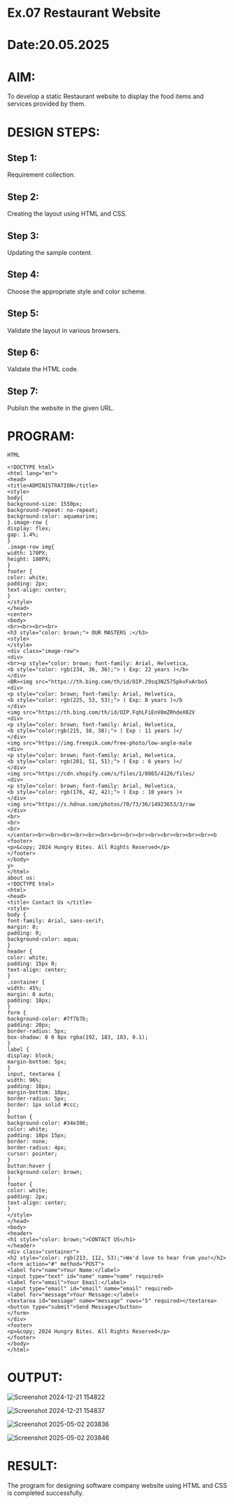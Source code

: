 # Ex.07 Restaurant Website
# Date:20.05.2025
# AIM:
To develop a static Restaurant website to display the food items and services provided by them.

# DESIGN STEPS:
## Step 1:
Requirement collection.

## Step 2:
Creating the layout using HTML and CSS.

## Step 3:
Updating the sample content.

## Step 4:
Choose the appropriate style and color scheme.

## Step 5:
Validate the layout in various browsers.

## Step 6:
Validate the HTML code.

## Step 7:
Publish the website in the given URL.

# PROGRAM:
```
HTML

<!DOCTYPE html>
<html lang="en">
<head>
<title>ADMINISTRATION</title>
<style>
body{
background-size: 1550px;
background-repeat: no-repeat;
background-color: aquamarine;
}.image-row {
display: flex;
gap: 1.4%;
}
.image-row img{
width: 170PX;
height: 180PX;
}
footer {
color: white;
padding: 2px;
text-align: center;
}
</style>
</head>
<center>
<body>
<br><br><br><br>
<h3 style="color: brown;"> OUR MASTERS :</h3>
<style>
</style>
<div class="image-row">
<div>
<br><p style="color: brown; font-family: Arial, Helvetica,
<b style="color: rgb(234, 36, 36);"> ( Exp: 22 years )</b>
</div>
<BR><img src="https://th.bing.com/th/id/OIP.29sq3N2575pkvFxArboS
<div>
<p style="color: brown; font-family: Arial, Helvetica,
<b style="color: rgb(225, 53, 53);"> ( Exp: 8 years )</b
</div>
<img src="https://th.bing.com/th/id/OIP.FqhLFiEnV8mZRhdeX82V
<div>
<p style="color: brown; font-family: Arial, Helvetica,
<b style="color:rgb(215, 38, 38);"> ( Exp : 11 years )</
</div>
<img src="https://img.freepik.com/free-photo/low-angle-male
<div>
<p style="color: brown; font-family: Arial, Helvetica,
<b style="color: rgb(201, 51, 51);"> ( Exp : 6 years )</
</div>
<img src="https://cdn.shopify.com/s/files/1/0865/4126/files/
<div>
<p style="color: brown; font-family: Arial, Helvetica,
<b style="color: rgb(176, 42, 42);"> ( Exp : 10 years )<
</div>
<img src="https://s.hdnux.com/photos/70/73/36/14923653/3/raw
</div>
<br>
<br>
<br>
</center><br><br><br><br><br><br><br><br><br><br><br><br><br><br><b
<footer>
<p>&copy; 2024 Hungry Bites. All Rights Reserved</p>
</footer>
</body>
y>
</html>
about us:
<!DOCTYPE html>
<html>
<head>
<title> Contact Us </title>
<style>
body {
font-family: Arial, sans-serif;
margin: 0;
padding: 0;
background-color: aqua;
}
header {
color: white;
padding: 15px 0;
text-align: center;
}
.container {
width: 45%;
margin: 0 auto;
padding: 18px;
}
form {
background-color: #7f7b7b;
padding: 20px;
border-radius: 5px;
box-shadow: 0 0 8px rgba(192, 183, 183, 0.1);
}
label {
display: block;
margin-bottom: 5px;
}
input, textarea {
width: 96%;
padding: 10px;
margin-bottom: 10px;
border-radius: 5px;
border: 1px solid #ccc;
}
button {
background-color: #34e386;
color: white;
padding: 10px 15px;
border: none;
border-radius: 4px;
cursor: pointer;
}
button:hover {
background-color: brown;
}
footer {
color: white;
padding: 2px;
text-align: center;
}
</style>
</head>
<body>
<header>
<h1 style="color: brown;">CONTACT US</h1>
</header>
<div class="container">
<h2 style="color: rgb(213, 112, 53);">We'd love to hear from you!</h2>
<form action="#" method="POST">
<label for="name">Your Name:</label>
<input type="text" id="name" name="name" required>
<label for="email">Your Email:</label>
<input type="email" id="email" name="email" required>
<label for="message">Your Message:</label>
<textarea id="message" name="message" rows="5" required></textarea>
<button type="submit">Send Message</button>
</form>
</div>
<footer>
<p>&copy; 2024 Hungry Bites. All Rights Reserved</p>
</footer>
</body>
</html>
```

# OUTPUT:

![Screenshot 2024-12-21 154822](https://github.com/user-attachments/assets/fb674019-f08d-4cbf-974a-4a01a80d4a69)

![Screenshot 2024-12-21 154837](https://github.com/user-attachments/assets/6da29c61-0876-4162-a302-dab191a4c4aa)

![Screenshot 2025-05-02 203836](https://github.com/user-attachments/assets/e43e6cab-016e-4aa0-ac50-2b1fecbd6ad0)

![Screenshot 2025-05-02 203846](https://github.com/user-attachments/assets/08d224c5-6375-4854-97fd-72beb358748c)




# RESULT:
The program for designing software company website using HTML and CSS is completed successfully.

